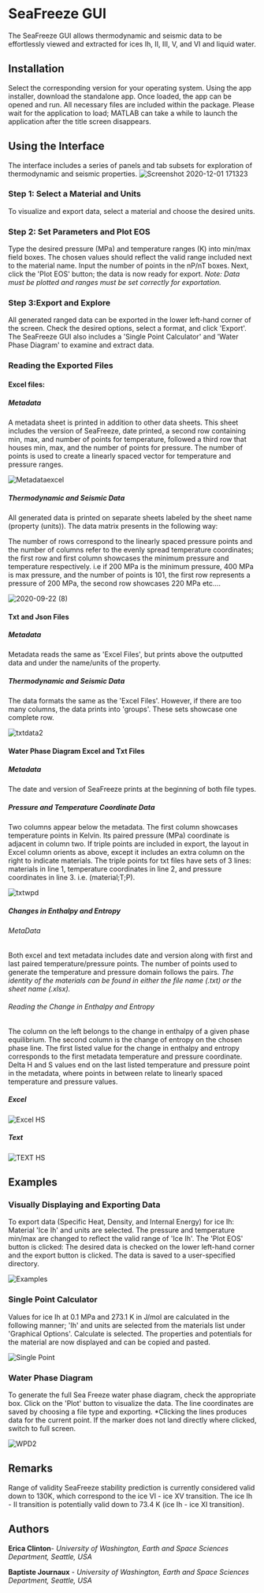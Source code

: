 # SeaFreeze GUI 
The SeaFreeze GUI allows thermodynamic and seismic data to be effortlessly viewed and extracted for ices Ih, II, III, V, and VI and liquid water.
## Installation 
Select the corresponding version for your operating system. Using the app installer, download the standalone app. Once loaded, the app can be opened and run. All necessary files are included within the package. 
Please wait for the application to load; MATLAB can take a while to launch the application after the title screen disappears. 
## Using the Interface 
The interface includes a series of panels and tab subsets for exploration of thermodynamic and seismic properties. 
![Screenshot 2020-12-01 171323](https://user-images.githubusercontent.com/70338087/100821704-c89ac880-3405-11eb-94eb-d47613ee0f94.jpg)
### Step 1: Select a Material and Units
To visualize and export data, select a material and choose the desired units.
### Step 2: Set Parameters and Plot EOS 
Type the desired pressure (MPa) and temperature ranges (K) into min/max field boxes. The chosen values should reflect the valid range included next to the material name. Input the number of points in the nP/nT boxes. Next, click the 'Plot EOS' button; the data is now ready for export. 
*Note: Data must be plotted and ranges must be set correctly for exportation.* 
### Step 3:Export and Explore 
All generated ranged data can be exported in the lower left-hand corner of the screen. Check the desired options, select a format, and click 'Export'. 
The SeaFreeze GUI also includes a 'Single Point Calculator' and 'Water Phase Diagram' to examine and extract data. 

### Reading the Exported Files 
#### Excel files:
##### Metadata
A metadata sheet is printed in addition to other data sheets. This sheet includes the version of SeaFreeze, date printed, 
a second row containing min, max, and number of points for temperature, followed a third row that houses min, max, and the number of points for pressure. The number of points is used to create a linearly spaced vector for temperature and pressure ranges.  

![Metadataexcel](https://user-images.githubusercontent.com/70338087/93945188-48f8cb00-fceb-11ea-8198-e41b602c6764.png)


##### Thermodynamic and Seismic Data 
All generated data is printed on separate sheets labeled by the sheet name (property (units)). The data matrix presents in the following way: 

The number of rows correspond to the linearly spaced pressure points and the number of columns refer to the evenly spread temperature coordinates; the first row and first column showcases the minimum pressure and temperature respectively.
i.e if 200 MPa is the minimum pressure, 400 MPa is max pressure, and the number of points is 101, the first row represents a pressure of 200 MPa, the second row showcases 220 MPa etc.... 

![2020-09-22 (8)](https://user-images.githubusercontent.com/70338087/93942773-ee10a500-fce5-11ea-9a94-671950cfc200.png)

#### Txt and Json Files
##### Metadata
Metadata reads the same as 'Excel Files', but prints above the outputted data and under the name/units of the property. 
##### Thermodynamic and Seismic Data 
The data formats the same as the 'Excel Files'. However, if there are too many columns, the data prints into 'groups'. These sets showcase one complete row. 

![txtdata2](https://user-images.githubusercontent.com/70338087/93945547-ff5cb000-fceb-11ea-9e94-3f84631c15a1.png)

#### Water Phase Diagram Excel and Txt Files 
##### Metadata 
The date and version of SeaFreeze prints at the beginning of both file types.
##### Pressure and Temperature Coordinate Data 
Two columns appear below the metadata. The first column showcases temperature points in Kelvin. Its paired pressure (MPa) coordinate is adjacent in column two.
If triple points are included in export, the layout in Excel column orients as above, except it includes an extra column on the right to indicate materials.
The triple points for txt files have sets of 3 lines: materials in line 1, temperature coordinates in line 2, and pressure coordinates in line 3. i.e. (material;T;P). 

![txtwpd](https://user-images.githubusercontent.com/70338087/93951068-3043e180-fcfa-11ea-8891-92be53f272a3.png)

##### Changes in Enthalpy and Entropy
###### MetaData
Both excel and text metadata includes date and version along with first and last paired temperature/pressure points. The number of points used to generate the temperature and pressure domain follows the pairs.
*The identity of the materials can be found in either the file name (.txt) or the sheet name (.xlsx).*
###### Reading the Change in Enthalpy and Entropy
The column on the left belongs to the change in enthalpy of a given phase equilibrium. The second column is the change of entropy on the chosen phase line. The first listed value for the change in enthalpy and entropy corresponds to the first metadata temperature and pressure coordinate. Delta H and S values end on the last listed temperature and pressure point in the metadata, where points in between relate to linearly spaced temperature and pressure values.

##### Excel

![Excel HS](https://user-images.githubusercontent.com/70338087/100824257-b1120e80-340a-11eb-9f8b-cd8604a3581e.png)

##### Text

![TEXT HS](https://user-images.githubusercontent.com/70338087/100824247-ae171e00-340a-11eb-8018-3fb37e4db9c0.png)

## Examples

### Visually Displaying and Exporting Data 
To export data (Specific Heat, Density, and Internal Energy) for ice Ih: 
Material 'Ice Ih' and units are selected. The pressure and temperature min/max are changed to reflect the valid range of 'Ice Ih'. 
The 'Plot EOS' button is clicked:
The desired data is checked on the lower left-hand corner and the export button is clicked.
The data is saved to a user-specified directory.

![Examples](https://user-images.githubusercontent.com/70338087/100825515-123ae180-340d-11eb-8a2d-ad0964fdd1a4.png)

### Single Point Calculator 
Values for ice Ih at 0.1 MPa and 273.1 K in J/mol are calculated in the following manner; 
'Ih' and units are selected from the materials list under 'Graphical Options'.
Calculate is selected.
The properties and potentials for the material are now displayed and can be copied and pasted. 

![Single Point](https://user-images.githubusercontent.com/70338087/100824240-ab1c2d80-340a-11eb-8fd4-091cfcee920d.png)

### Water Phase Diagram 
To generate the full Sea Freeze water phase diagram, check the appropriate box. 
Click on the 'Plot' button to visualize the data. 
The line coordinates are saved by choosing a file type and exporting. 
*Clicking the lines produces data for the current point. If the marker does not land directly where clicked, switch to full screen.

![WPD2](https://user-images.githubusercontent.com/70338087/107826239-6d585100-6d39-11eb-93c5-8585f8cc98c8.jpg)

## Remarks 
Range of validity
SeaFreeze stability prediction is currently considered valid down to 130K, which correspond to the ice VI - ice XV transition. The ice Ih - II transition is potentially valid down to 73.4 K (ice Ih - ice XI transition).
## Authors 
**Erica Clinton**- *University of Washington, Earth and Space Sciences Department, Seattle, USA* 

**Baptiste Journaux** - *University of Washington, Earth and Space Sciences Department, Seattle, USA*

